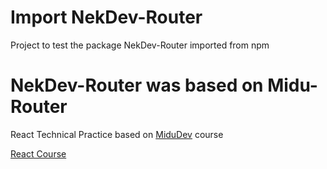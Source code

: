 # Import NekDev-Router

Project to test the package NekDev-Router imported from npm

# NekDev-Router was based on Midu-Router

React Technical Practice based on [MiduDev](https://midu.dev) course

[React Course](https://www.youtube.com/playlist?list=PLUofhDIg_38q4D0xNWp7FEHOTcZhjWJ29)
